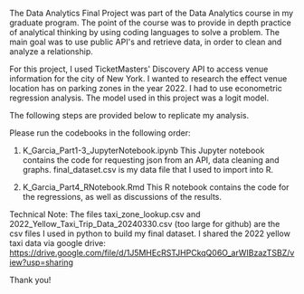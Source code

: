 The Data Analytics Final Project was part of the Data Analytics course in my graduate program. The point of the course was to provide in depth practice of analytical thinking by using coding languages to solve a problem. The main goal was to use public API's and retrieve data, in order to clean and analyze a relationship. 

For this project, I used TicketMasters' Discovery API to access venue information for the city of New York. I wanted to research the effect venue location has on parking zones in the year 2022. I had to use econometric regression analysis. The model used in this project was a logit model.  

The following steps are provided below to replicate my analysis.

Please run the codebooks in the following order:

1. K_Garcia_Part1-3_JupyterNotebook.ipynb
  This Jupyter notebook contains the code for requesting json from an API, data cleaning and graphs.
  final_dataset.csv is my data file that I used to import into R. 

2. K_Garcia_Part4_RNotebook.Rmd
This R notebook contains the code for the regressions, as well as discussions of the results.

Technical Note: The files taxi_zone_lookup.csv and 2022_Yellow_Taxi_Trip_Data_20240330.csv (too large for github) are the csv files I used in python to build my final dataset.
  I shared the 2022 yellow taxi data via google drive: https://drive.google.com/file/d/1J5MHEcRSTJHPCkqQ06O_arWIBzazTSBZ/view?usp=sharing

Thank you!

